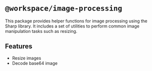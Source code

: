 # `@workspace/image-processing`

This package provides helper functions for image processing using the Sharp library. It includes a set of utilities to perform common image manipulation tasks such as resizing.

## Features

- Resize images
- Decode base64 image
